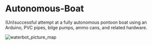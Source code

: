 # Autonomous-Boat
(Un)successful attempt at a fully autonomous pontoon boat using an Arduino, PVC pipes, bilge pumps, ammo cans, and related hardware.

![waterbot_picture_map](https://user-images.githubusercontent.com/61633595/200739566-e7eb1ffb-fa98-4663-ae7f-a75a0f8057ba.jpg)
